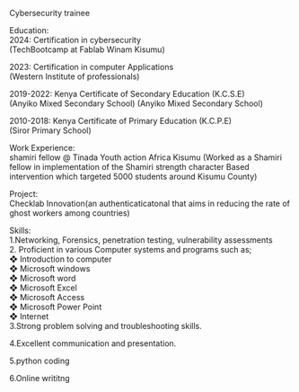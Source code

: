 Cybersecurity trainee

Education:  
2024: Certification in cybersecurity  
(TechBootcamp at Fablab Winam Kisumu)


2023: Certification in computer Applications  
(Western Institute of professionals)  

2019-2022: Kenya Certificate of Secondary Education (K.C.S.E)  
(Anyiko Mixed Secondary School) (Anyiko Mixed Secondary School)  

2010-2018: Kenya Certificate of Primary Education (K.C.P.E)  
(Siror Primary School)

Work Experience:  
shamiri fellow @ Tinada Youth action Africa Kisumu
(Worked as a Shamiri fellow in implementation of the Shamiri strength character Based intervention which targeted 5000 students around Kisumu County)

Project:    
Checklab Innovation(an authenticaticatonal that aims in reducing the rate of ghost workers among countries)

Skills:  
1.Networking, Forensics, penetration testing, vulnerability assessments  
2. Proficient in various Computer systems and programs such as;  
❖ Introduction to computer  
❖ Microsoft windows  
❖ Microsoft word  
❖ Microsoft Excel  
❖ Microsoft Access  
❖ Microsoft Power Point  
❖ Internet  
3.Strong problem solving and troubleshooting skills.

4.Excellent communication and presentation.

5.python coding

6.Online writitng
